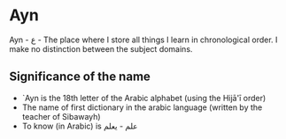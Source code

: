 # Ayn


Ayn - ع - The place where I store all things I learn in chronological order. I make no distinction between the subject domains.


## Significance of the name

* `Ayn  is the 18th letter of the Arabic alphabet (using the Hijā'ī order)
* The name of first dictionary in the arabic language (written by the teacher of Sibawayh)
* To know (in Arabic) is علم - يعلم

